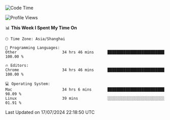 <!--START_SECTION:waka-->
![Code Time](http://img.shields.io/badge/Code%20Time-2%2C495%20hrs%2042%20mins-blue)

![Profile Views](http://img.shields.io/badge/Profile%20Views-0-blue)

📊 **This Week I Spent My Time On** 

```text
🕑︎ Time Zone: Asia/Shanghai

💬 Programming Languages: 
Other                    34 hrs 46 mins      █████████████████████████   100.00 % 

🔥 Editors: 
Chrome                   34 hrs 46 mins      █████████████████████████   100.00 % 

💻 Operating System: 
Mac                      34 hrs 6 mins       █████████████████████████   98.09 % 
Linux                    39 mins             ░░░░░░░░░░░░░░░░░░░░░░░░░   01.91 % 
```


 Last Updated on 17/07/2024 22:18:50 UTC
<!--END_SECTION:waka-->